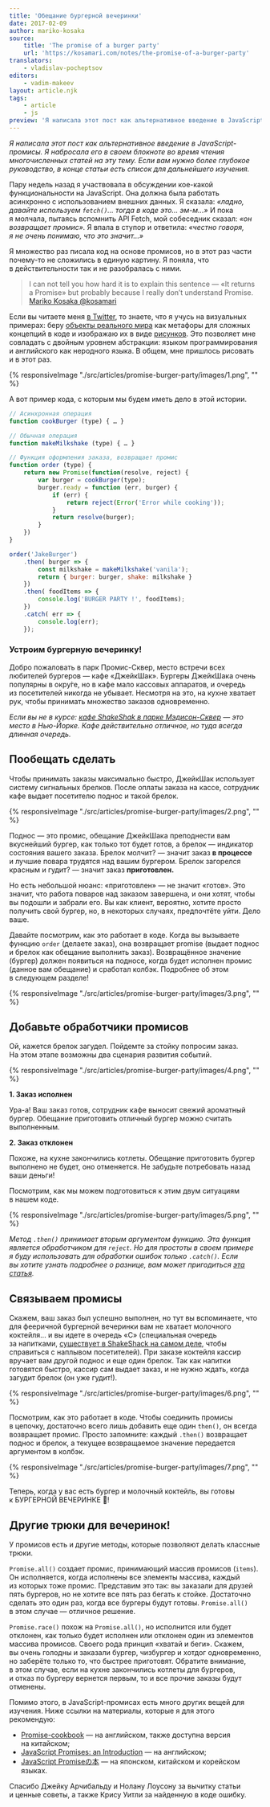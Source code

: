 ```yaml
---
title: 'Обещание бургерной вечеринки'
date: 2017-02-09
author: mariko-kosaka
source:
    title: 'The promise of a burger party'
    url: 'https://kosamari.com/notes/the-promise-of-a-burger-party'
translators:
    - vladislav-pocheptsov
editors:
    - vadim-makeev
layout: article.njk
tags:
    - article
    - js
preview: 'Я написала этот пост как альтернативное введение в JavaScript-промисы. Я набросала его в своем блокноте во время чтения многочисленных статей на эту тему. Если вам нужно более глубокое руководство, в конце статьи есть список для дальнейшего изучения.'
---
```


_Я написала этот пост как альтернативное введение в JavaScript-промисы. Я набросала его в своем блокноте во время чтения многочисленных статей на эту тему. Если вам нужно более глубокое руководство, в конце статьи есть список для дальнейшего изучения._

Пару недель назад я участвовала в обсуждении кое-какой функциональности на JavaScript. Она должна была работать асинхронно с использованием внешних данных. Я сказала: _«ладно, давайте используем `fetch()`… тогда в коде это… эм-м…»_ И пока я молчала, пытаясь вспомнить API Fetch, мой собеседник сказал: _«он возвращает промис»._ Я впала в ступор и ответила: _«честно говоря, я не очень понимаю, что это значит…»_

Я множество раз писала код на основе промисов, но в этот раз части почему-то не сложились в единую картину. Я поняла, что в действительности так и не разобралась с ними.

> I can not tell you how hard it is to explain this sentence — «It returns a Promise»
> but probably because I really don’t understand Promise.
> [Mariko Kosaka @kosamari](https://twitter.com/kosamari/status/819972802220589056)

Если вы читаете меня [в Twitter](https://twitter.com/kosamari), то знаете, что я учусь на визуальных примерах: беру [объекты реального мира](https://twitter.com/kosamari/status/807303762188574720) как метафоры для сложных концепций в коде и изображаю их в виде [рисунков](https://twitter.com/kosamari/status/806941856777011200). Это позволяет мне совладать с двойным уровнем абстракции: языком программирования и английского как неродного языка. В общем, мне пришлось рисовать и в этот раз.

{% responsiveImage "./src/articles/promise-burger-party/images/1.png", "" %}

А вот пример кода, с которым мы будем иметь дело в этой истории.

```js
// Асинхронная операция
function cookBurger (type) { … }

// Обычная операция
function makeMilkshake (type) { … }

// Функция оформления заказа, возвращает промис
function order (type) {
    return new Promise(function(resolve, reject) {
        var burger = cookBurger(type);
        burger.ready = function (err, burger) {
            if (err) {
                return reject(Error('Error while cooking'));
            }
            return resolve(burger);
        }
    })
}

order('JakeBurger')
    .then( burger => {
        const milkshake = makeMilkshake('vanila');
        return { burger: burger, shake: milkshake }
    })
    .then( foodItems => {
        console.log('BURGER PARTY !', foodItems);
    })
    .catch( err => {
        console.log(err);
    });
```

### Устроим бургерную вечеринку!

Добро пожаловать в парк Промис-Сквер, место встречи всех любителей бургеров — кафе «ДжейкШак». Бургеры ДжейкШака очень популярны в окру́ге, но в кафе мало кассовых аппаратов, и очередь из посетителей никогда не убывает. Несмотря на это, на кухне хватает рук, чтобы принимать множество заказов одновременно.

_Если вы не в курсе: [кафе ShakeShak в парке Мэдисон-Сквер](http://www.foodsmackdown.com/2011/08/shake-shack-new-york-madison-square-park/) — это место в Нью-Йорке. Кафе действительно отличное, но туда всегда длинная очередь._

## Пообещать сделать

Чтобы принимать заказы максимально быстро, ДжейкШак использует систему сигнальных брелков. После оплаты заказа на кассе, сотрудник кафе выдает посетителю поднос и такой брелок.

{% responsiveImage "./src/articles/promise-burger-party/images/2.png", "" %}

Поднос — это промис, обещание ДжейкШака преподнести вам вкуснейший бургер, как только тот будет готов, а брелок — индикатор состояния вашего заказа. Брелок молчит? — значит заказ **в процессе** и лучшие повара трудятся над вашим бургером. Брелок загорелся красным и гудит? — значит заказ **приготовлен.**

Но есть небольшой нюанс: «приготовлен» — не значит «готов». Это значит, что работа поваров над заказом завершена, и они хотят, чтобы вы подошли и забрали его. Вы как клиент, вероятно, хотите просто получить свой бургер, но, в некоторых случаях, предпочтёте уйти. Дело ваше.

Давайте посмотрим, как это работает в коде. Когда вы вызываете функцию `order` (делаете заказ), она возвращает promise (выдает поднос и брелок как обещание выполнить заказ). Возвращённое значение (бургер) должен появиться на подносе, когда будет исполнен промис (данное вам обещание) и сработал колбэк. Подробнее об этом в следующем разделе!

{% responsiveImage "./src/articles/promise-burger-party/images/3.png", "" %}

## Добавьте обработчики промисов

Ой, кажется брелок загудел. Пойдемте за стойку попросим заказ. На этом этапе возможны два сценария развития событий.

{% responsiveImage "./src/articles/promise-burger-party/images/4.png", "" %}

**1. Заказ исполнен**

Ура-а! Ваш заказ готов, сотрудник кафе выносит свежий ароматный бургер. Обещание приготовить отличный бургер можно считать выполненным.

**2. Заказ отклонен**

Похоже, на кухне закончились котлеты. Обещание приготовить бургер выполнено не будет, оно отменяется. Не забудьте потребовать назад ваши деньги!

Посмотрим, как мы можем подготовиться к этим двум ситуациям в нашем коде.

{% responsiveImage "./src/articles/promise-burger-party/images/5.png", "" %}

_Метод `.then()` принимает вторым аргументом функцию. Эта функция является обработчиком для `reject`. Но для простоты в своем примере я буду использовать для обработки ошибок только `.catch()`. Если вы хотите узнать подробнее о разнице, вам может пригодиться [эта статья](https://developers.google.com/web/fundamentals/getting-started/primers/promises#error_handling)._

## Связываем промисы

Скажем, ваш заказ был успешно выполнен, но тут вы вспоминаете, что для фееричной бургерной вечеринки вам не хватает молочного коктейля… и вы идете в очередь «С» (специальная очередь за напитками, [существует в ShakeShack на самом деле](http://midtownlunch.com/2010/08/02/midtown-times-square-shake-shack-finally-add-a-c-line/), чтобы справиться с наплывом посетителей). При заказе коктейля кассир вручает вам другой поднос и еще один брелок. Так как напитки готовятся быстро, кассир сам выдает заказ, и не нужно ждать, когда загудит брелок (он уже гудит!).

{% responsiveImage "./src/articles/promise-burger-party/images/6.png", "" %}

Посмотрим, как это работает в коде. Чтобы соединить промисы в цепочку, достаточно всего лишь добавить еще один `then()`, он всегда возвращает промис. Просто запомните: каждый `.then()` возвращает поднос и брелок, а текущее возвращаемое значение передается аргументом в колбэк.

{% responsiveImage "./src/articles/promise-burger-party/images/7.png", "" %}

Теперь, когда у вас есть бургер и молочный коктейль, вы готовы к БУРГЕРНОЙ ВЕЧЕРИНКЕ 🎉!

## Другие трюки для вечеринок!

У промисов есть и другие методы, которые позволяют делать классные трюки.

`Promise.all()` создает промис, принимающий массив промисов (`items`). Он исполняется, когда исполнены все элементы массива, каждый из которых тоже промис. Представим это так: вы заказали для друзей пять бургеров, но не хотите все пять раз бегать к стойке. Достаточно сделать это один раз, когда все бургеры будут готовы. `Promise.all()` в этом случае — отличное решение.

`Promise.race()` похож на `Promise.all()`, но исполнится или будет отклонен, как только будет исполнен или отклонен один из элементов массива промисов. Своего рода принцип «хватай и беги». Скажем, вы очень голодны и заказали бургер, чизбургер и хотдог одновременно, но заберёте только то, что быстрее приготовят. Обратите внимание, в этом случае, если на кухне закончились котлеты для бургеров, и отказ по бургеру вернется первым, то и все прочие заказы будут отменены.

Помимо этого, в JavaScript-промисах есть много других вещей для изучения. Ниже ссылки на материалы, которые я для этого рекомендую:

- [Promise-cookbook](https://github.com/mattdesl/promise-cookbook/blob/master/README.md) — на английском, также доступна версия на китайском;
- [JavaScript Promises: an Introduction](https://developers.google.com/web/fundamentals/getting-started/primers/promises) — на английском;
- [JavaScript Promiseの本](http://azu.github.io/promises-book/) — на японском, китайском и корейском языках.

Спасибо Джейку Арчибальду и Нолану Лоусону за вычитку статьи и ценные советы, а также Крису Уитли за найденную в коде ошибку.
